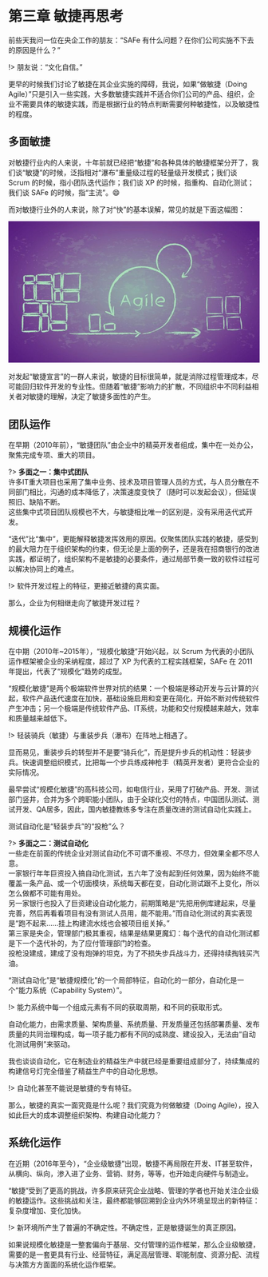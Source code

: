 # 第三章 敏捷再思考

前些天我问一位在央企工作的朋友：“SAFe 有什么问题？在你们公司实施不下去的原因是什么？”

!> 朋友说：“文化自信。”

更早的时候我们讨论了敏捷在其企业实施的障碍，我说，如果“做敏捷（Doing Agile）”只是引入一些实践，大多数敏捷实践并不适合你们公司的产品、组织，企业不需要具体的敏捷实践，而是根据行业的特点判断需要何种敏捷性，以及敏捷性的程度。

## 多面敏捷

对敏捷行业内的人来说，十年前就已经把“敏捷”和各种具体的敏捷框架分开了，我们谈“敏捷”的时候，泛指相对“瀑布”重量级过程的轻量级开发模式；我们谈 Scrum 的时候，指小团队迭代运作；我们谈 XP 的时候，指重构、自动化测试；我们谈 SAFe 的时候，指“主流”。:smile:

而对敏捷行业外的人来说，除了对“快”的基本误解，常见的就是下面这幅图：

![](assets/agile.jpg)

对发起“敏捷宣言”的一群人来说，敏捷的目标很简单，就是消除过程管理成本，尽可能回归软件开发的专业性。但随着“敏捷”影响力的扩散，不同组织中不同利益相关者对敏捷的理解，决定了敏捷多面性的产生。

## 团队运作

在早期（2010年前），“敏捷团队”由企业中的精英开发者组成，集中在一处办公，聚焦完成专项、重大的项目。

?> **多面之一：集中式团队**<br>
许多IT重大项目也采用了集中业务、技术及项目管理人员的方式，与人员分散在不同部门相比，沟通的成本降低了，决策速度变快了（随时可以发起会议），但延误照旧、缺陷不断。<br>
这些集中式项目团队规模也不大，与敏捷相比唯一的区别是，没有采用迭代式开发。

“迭代”比“集中”，更能解释敏捷发挥效用的原因。仅聚焦团队实践的敏捷，感受到的最大阻力在于组织架构的约束，但无论是上面的例子，还是我在招商银行的改进实践，都证明了，组织架构不是敏捷的必要条件，通过局部节奏一致的软件过程可以解决协同上的难点。

!> 软件开发过程上的特征，更接近敏捷的真实面。

那么，企业为何相继走向了敏捷开发过程？

## 规模化运作

在中期（2010年~2015年），“规模化敏捷”开始兴起，以 Scrum 为代表的小团队运作框架被企业的采纳程度，超过了 XP 为代表的工程实践框架，SAFe 在 2011 年提出，代表了“规模化”趋势的成型。

“规模化敏捷”是两个极端软件世界对抗的结果：一个极端是移动开发与云计算的兴起，软件产品迭代速度在加快，基础设施启用和变更在简化，开始不断对传统软件产生冲击；另一个极端是传统软件产品、IT系统，功能和交付规模越来越大，效率和质量越来越低下。

!> 轻装骑兵（敏捷）与重装步兵（瀑布）在阵地上相遇了。

显而易见，重装步兵的转型并不是要“骑兵化”，而是提升步兵的机动性：轻装步兵。快速调整组织模式，比把每一个步兵练成神枪手（精英开发者）更符合企业的实际情况。

最早尝试“规模化敏捷”的高科技公司，如电信行业，采用了打破产品、开发、测试部门竖井，合并为多个跨职能小团队，由于全球化交付的特点，中国团队测试、测试开发、QA居多，因此，国内敏捷教练多专注在质量改进的测试自动化实践上。

测试自动化是“轻装步兵”的“投枪”么？

?> **多面之二：测试自动化**<br>
一些走在前面的传统企业对测试自动化不可谓不重视、不尽力，但效果全都不尽人意。<br>
一家银行年年巨资投入搞自动化测试，五六年了没有起到任何效果，因为始终不能覆盖一条产品、或一个切面模块，系统每天都在变，自动化测试跟不上变化，所以怎么做都不可能有用处。<br>
另一家银行也投入了巨资建设自动化能力，前期策略是“先把用例库建起来，尽量完善，然后再看看项目有没有测试人员用，能不能用。”而自动化测试的真实表现是“跑不起来……挂上构建流水线也会被项目组关掉。”<br>
第三家是央企，管理部门极其重视，结果是结果更魔幻：每个迭代的自动化测试都是下一个迭代补的，为了应付管理部门的检查。<br>
投枪没建成，建成了没有炮弹的坦克，为了不损失步兵战斗力，还得持续掏钱买汽油。

“测试自动化”是“敏捷规模化”的一个局部特征，自动化的一部分，自动化是一个“能力系统（Capability System）”。

!> 能力系统中每一个组成元素有不同的获取周期，和不同的获取形式。

自动化能力，由需求质量、架构质量、系统质量、开发质量还包括部署质量、发布质量的共同治理构成，每一项子能力都有不同的成熟度、建设投入，无法由“自动化测试用例”来驱动。

我也谈谈自动化，它在制造业的精益生产中就已经是重要组成部分了，持续集成的构建信号灯完全借鉴了精益生产中的自动化思想。

!> 自动化甚至不能说是敏捷的专有特征。

那么，敏捷的真实一面究竟是什么呢？我们究竟为何做敏捷（Doing Agile），投入如此巨大的成本调整组织架构、构建自动化能力？

## 系统化运作

在近期（2016年至今），“企业级敏捷”出现，敏捷不再局限在开发、IT甚至软件，从横向、纵向，渗入进了业务、营销、财务，等等，也开始走向硬件与制造业。

“敏捷”受到了更高的挑战，许多原来研究企业战略、管理的学者也开始关注企业级的敏捷运作。这些挑战和关注，最终都能够回溯到企业内外环境呈现出的新特征：复杂度增加、变化加快。

!> 新环境所产生了普遍的不确定性。不确定性，正是敏捷诞生的真正原因。

如果说规模化敏捷是一整套偏向于基层、交付管理的运作框架，那么企业级敏捷，需要的是一套更具有行业、经营特征，满足高层管理、职能制度、资源分配、流程与决策方方面面的系统化运作框架。

